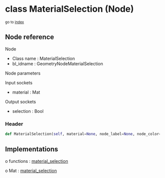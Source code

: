 # class MaterialSelection (Node)

<sub>go to [index](/docs/index.md)</sub>

## Node reference

Node
 - Class name : MaterialSelection
 - bl_idname : GeometryNodeMaterialSelection

Node parameters

Input sockets
 - material : Mat

Output sockets
 - selection : Bool

### Header

``` python
def MaterialSelection(self, material=None, node_label=None, node_color=None):
```

## Implementations

o functions : [material_selection](/docs/GeoNodes_classes/GLOBAL.md#material_selection)

o Mat : [material_selection](/docs/GeoNodes_classes/Mat.md#material_selection)


